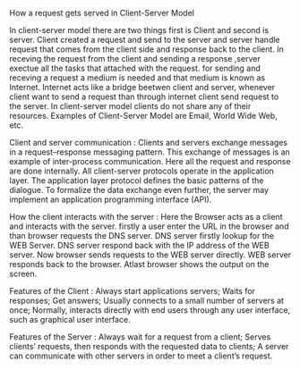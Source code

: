 How a request gets served in Client-Server Model

In client-server model there are two things first is Client and second is server. Client created a request and send to the server and server handle request that comes from the client side and response back to the client. In receving the request from the client and sending a response ,server exectue all the tasks that attached with the request. for sending and receving a request a medium is needed and that medium is known as Internet. Internet acts like a bridge beetwen client and server, whenever client want to send a request than through internet client send request to the server.
In client-server model clients do not share any of their resources. Examples of Client-Server Model are Email, World Wide Web, etc. 

Client and server communication :
Clients and servers exchange messages in a request–response messaging pattern. This exchange of messages is an example of inter-process communication. Here all the request and response are done internally. All client-server protocols operate in the application layer. The application layer protocol defines the basic patterns of the dialogue. To formalize the data exchange even further, the server may implement an application programming interface (API).

How the client interacts with the server :
Here the Browser acts as a client and interacts with the server.
firstly a user enter the URL in the browser and than browser requests the DNS server.
DNS server firstly lookup for the WEB Server.
DNS server respond back with the IP address of the WEB server.
Now browser sends requests to the WEB server directly.
WEB server responds back to the browser.
Atlast browser shows the output on the screen.

Features of the Client :
Always start applications servers;
Waits for responses;
Get answers;
Usually connects to a small number of servers at once;
Normally, interacts directly with end users through any user interface, such as graphical user interface.

Features of the Server :
Always wait for a request from a client;
Serves clients’ requests, then responds with the requested data to clients;
A server can communicate with other servers in order to meet a client’s request.
